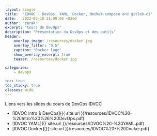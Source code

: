 ```yaml
---
layout: single
title:  "IDVOC - DevOps, YAML, Docker, docker-compose and gitlab-ci"
date:   2022-05-18 21:00:00 +0200
author: "zarak"
excerpt: "Cours de DevOps"
description: "Présentation du DevOps et des outils"
header:
    overlay_image: /resources/docker.jpg
    overlay_filter: "0.5"
    caption: "Docker logo"
    show_overlay_excerpt: true
    teaser: /resources/docker.jpg

categories:
    - devops

toc: true
toc_sticky: true
classes: wide
---
```


Liens vers les slides du cours de DevOps IDVOC

- [IDVOC Intro & DevOps]({{ site.url }}/resources/IDVOC%20-%20Intro%20%26%20DevOps.pdf)
- [IDVOC YAML]({{ site.url }}/resources/IDVOC%20-%20YAML.pdf)
- [IDVOC Docker]({{ site.url }}/resources/IDVOC%20-%20Docker.pdf)
